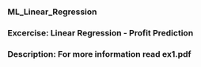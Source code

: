 ### ML_Linear_Regression

### Excercise: Linear Regression - Profit Prediction

### Description: For more information read ex1.pdf
